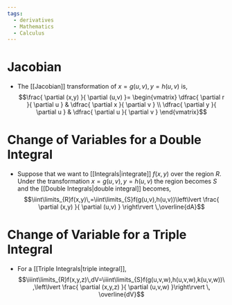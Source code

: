 ```yaml
---
tags:
  - derivatives
  - Mathematics
  - Calculus
---
```

# Jacobian
- The [[Jacobian]] transformation of $x=g(u,v),y=h(u,v)$ is, $$\frac{ \partial (x,y) }{ \partial (u,v) }= \begin{vmatrix}
	\dfrac{ \partial r }{ \partial u } & \dfrac{ \partial x }{ \partial v }  \\
	\dfrac{ \partial y }{ \partial u }  & \dfrac{ \partial u }{ \partial v } \end{vmatrix}$$
# Change of Variables for a Double Integral
- Suppose that we want to [[Integrals|integrate]] $f(x,y)$ over the region $R$. Under the transformation $x=g(u,v),y=h(u,v)$ the region becomes $S$ and the [[Double Integrals|double integral]] becomes,$$\iint\limits_{R}f(x,y)\,=\iint\limits_{S}f(g(u,v),h(u,v))\left\lvert  \frac{ \partial (x,y) }{ \partial (u,v) }  \right\rvert \,\overline{dA}$$
# Change of Variable for a Triple Integral
- For a [[Triple Integrals|triple integral]],$$\iiint\limits_{R}f(x,y,z)\,dV=\iiint\limits_{S}f(g(u,v,w),h(u,v,w),k(u,v,w))\,\left\lvert  \frac{ \partial (x,y,z) }{ \partial (u,v,w) }\right\rvert  \, \overline{dV}$$